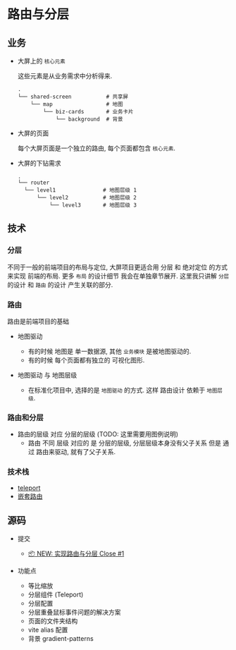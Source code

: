 # 路由与分层

## 业务

- 大屏上的 `核心元素`

  这些元素是从业务需求中分析得来.

  ```shell
  .
  └── shared-screen           # 共享屏
      └── map                 # 地图
          └── biz-cards       # 业务卡片
              └── background  # 背景

  ```

- 大屏的页面

  每个大屏页面是一个独立的路由, 每个页面都包含 `核心元素`.

- 大屏的下钻需求

  ```shell
  .
  └── router
    └── level1               # 地图层级 1
        └── level2           # 地图层级 2
            └── level3       # 地图层级 3
  ```

## 技术

### 分层

不同于一般的前端项目的布局与定位, 大屏项目更适合用 分层 和 绝对定位 的方式来实现 前端的布局. 更多 `布局` 的设计细节 我会在单独章节展开. 这里我只讲解 `分层` 的设计 和 `路由` 的设计 产生关联的部分.

### 路由

路由是前端项目的基础

- 地图驱动

  - 有的时候 地图是 <Pattern>单一数据源</Pattern>, 其他 `业务模块` 是被地图驱动的.
  - 有的时候 每个页面都有独立的 可视化图形.

- 地图驱动 与 地图层级

  - 在标准化项目中, 选择的是 `地图驱动` 的方式. 这样 路由设计 依赖于 `地图层级`.

### 路由和分层

- 路由的层级 对应 分层的层级 (TODO: 这里需要用图例说明)
  - 路由 不同 层级 对应的 是 分层的层级, 分层层级本身没有父子关系 但是 通过 路由来驱动, 就有了父子关系.

### 技术栈

- [teleport](https://cn.vuejs.org/guide/built-ins/teleport.html#teleport)
- [嵌套路由](https://router.vuejs.org/zh/guide/essentials/nested-routes.html)

## 源码

- 提交

  - [📦 NEW: 实现路由与分层 Close #1](https://github.com/fancn21th/scream/commit/8d2d4cdf209572d4680eca500a32254a7ce6bea2)

- 功能点

  - 等比缩放
  - 分层组件 (Teleport)
  - 分层配置
  - 分层重叠鼠标事件问题的解决方案
  - 页面的文件夹结构
  - vite alias 配置
  - 背景 gradient-patterns

